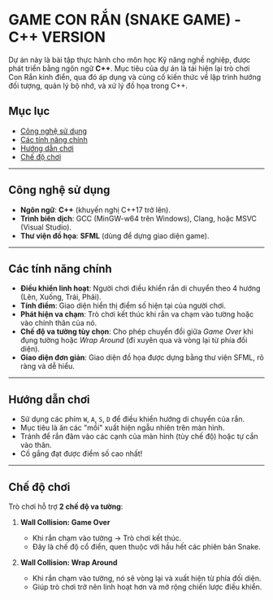 ﻿# **GAME CON RẮN (SNAKE GAME) - C++ VERSION**

Dự án này là bài tập thực hành cho môn học Kỹ năng nghề nghiệp, được phát triển bằng ngôn ngữ **C++**. Mục tiêu của dự án là tái hiện lại trò chơi Con Rắn kinh điển, qua đó áp dụng và củng cố kiến thức về lập trình hướng đối tượng, quản lý bộ nhớ, và xử lý đồ họa trong C++.

## **Mục lục**
- [Công nghệ sử dụng](#công-nghệ-sử-dụng)
- [Các tính năng chính](#các-tính-năng-chính)
- [Hướng dẫn chơi](#hướng-dẫn-chơi)
- [Chế độ chơi](#chế-độ-chơi)

---

## **Công nghệ sử dụng**
* **Ngôn ngữ**: **C++** (khuyến nghị C++17 trở lên).
* **Trình biên dịch**: GCC (MinGW-w64 trên Windows), Clang, hoặc MSVC (Visual Studio).
* **Thư viện đồ họa**: **SFML** (dùng để dựng giao diện game).

---

## **Các tính năng chính**
* **Điều khiển linh hoạt**: Người chơi điều khiển rắn di chuyển theo 4 hướng (Lên, Xuống, Trái, Phải).
* **Tính điểm**: Giao diện hiển thị điểm số hiện tại của người chơi.
* **Phát hiện va chạm**: Trò chơi kết thúc khi rắn va chạm vào tường hoặc vào chính thân của nó.
* **Chế độ va tường tùy chọn**: Cho phép chuyển đổi giữa *Game Over* khi đụng tường hoặc *Wrap Around* (đi xuyên qua và vòng lại từ phía đối diện).
* **Giao diện đơn giản**: Giao diện đồ họa được dựng bằng thư viện SFML, rõ ràng và dễ hiểu.

---

## **Hướng dẫn chơi**
* Sử dụng các phím `W`, `A`, `S`, `D` để điều khiển hướng di chuyển của rắn.
* Mục tiêu là ăn các "mồi" xuất hiện ngẫu nhiên trên màn hình.
* Tránh để rắn đâm vào các cạnh của màn hình (tùy chế độ) hoặc tự cắn vào thân.
* Cố gắng đạt được điểm số cao nhất!

---

## **Chế độ chơi**
Trò chơi hỗ trợ **2 chế độ va tường**:

1. **Wall Collision: Game Over**  
   - Khi rắn chạm vào tường → Trò chơi kết thúc.  
   - Đây là chế độ cổ điển, quen thuộc với hầu hết các phiên bản Snake.

2. **Wall Collision: Wrap Around**  
   - Khi rắn chạm vào tường, nó sẽ vòng lại và xuất hiện từ phía đối diện.  
   - Giúp trò chơi trở nên linh hoạt hơn và mở rộng chiến lược điều khiển.  